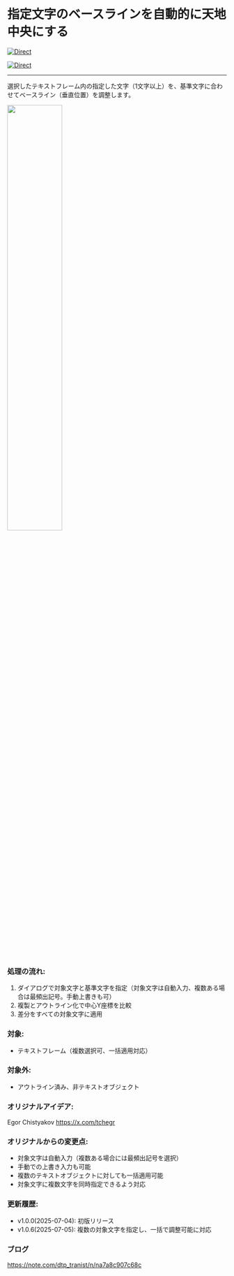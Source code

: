 # 指定文字のベースラインを自動的に天地中央にする

[![Direct](https://img.shields.io/badge/Direct%20Link-AdjustBaselineVerticalCenter.jsx-ffcc00.svg)](https://github.com/swwwitch/illustrator-scripts/blob/master/jsx/text/AdjustBaselineVerticalCenter.jsx)

[![Direct](https://img.shields.io/badge/Back%20to%20home-All%20scripts-cccccc.svg)](https://github.com/swwwitch/illustrator-scripts/blob/master/README.md)

---

選択したテキストフレーム内の指定した文字（1文字以上）を、基準文字に合わせてベースライン（垂直位置）を調整します。

<img alt="" src="https://www.dtp-transit.jp/images/ss-426-384-72-20250713-082008.png" width="50%" />

### 処理の流れ:

1. ダイアログで対象文字と基準文字を指定（対象文字は自動入力、複数ある場合は最頻出記号。手動上書きも可）
2. 複製とアウトライン化で中心Y座標を比較
3. 差分をすべての対象文字に適用

### 対象:

- テキストフレーム（複数選択可、一括適用対応）

### 対象外:

- アウトライン済み、非テキストオブジェクト

### オリジナルアイデア:

Egor Chistyakov https://x.com/tchegr

### オリジナルからの変更点:

- 対象文字は自動入力（複数ある場合には最頻出記号を選択）
- 手動での上書き入力も可能
- 複数のテキストオブジェクトに対しても一括適用可能
- 対象文字に複数文字を同時指定できるよう対応

### 更新履歴:

- v1.0.0(2025-07-04): 初版リリース
- v1.0.6(2025-07-05): 複数の対象文字を指定し、一括で調整可能に対応

### ブログ

https://note.com/dtp_tranist/n/na7a8c907c68c
